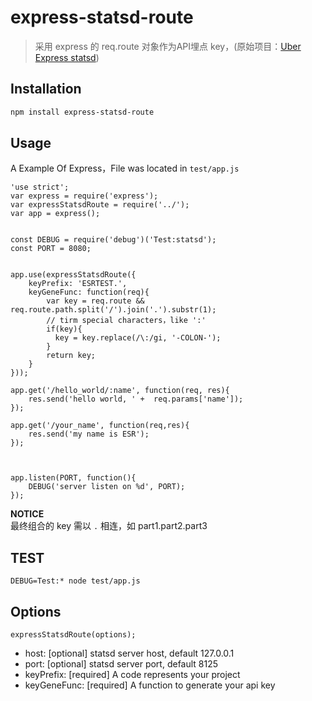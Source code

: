 # express-statsd-route 
> 采用 express 的 req.route 对象作为API埋点 key，(原始项目：[Uber Express statsd](https://github.com/uber/express-statsd))

## Installation
``` bash
npm install express-statsd-route
```

## Usage
A Example Of Express，File was located in `test/app.js`
```node
'use strict';
var express = require('express');
var expressStatsdRoute = require('../');
var app = express();


const DEBUG = require('debug')('Test:statsd');
const PORT = 8080;


app.use(expressStatsdRoute({
    keyPrefix: 'ESRTEST.',
    keyGeneFunc: function(req){
        var key = req.route && req.route.path.split('/').join('.').substr(1);
        // tirm special characters，like ':'
        if(key){
          key = key.replace(/\:/gi, '-COLON-');
        }
        return key;
    }
}));

app.get('/hello_world/:name', function(req, res){
    res.send('hello world, ' +  req.params['name']);
});

app.get('/your_name', function(req,res){
    res.send('my name is ESR');
});



app.listen(PORT, function(){
    DEBUG('server listen on %d', PORT);
});
```

**NOTICE**  
最终组合的 key 需以 `.` 相连，如 part1.part2.part3 


## TEST
```
DEBUG=Test:* node test/app.js
```

## Options
```
expressStatsdRoute(options);
```
* host: [optional] statsd server host, default 127.0.0.1
* port: [optional] statsd server port, default 8125
* keyPrefix: [required] A code represents your project
* keyGeneFunc: [required] A function to generate your api key
